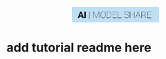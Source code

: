 <p align="center"><img width="40%" src="docs/aimodshare_banner.jpg" /></p>


# add tutorial readme here
